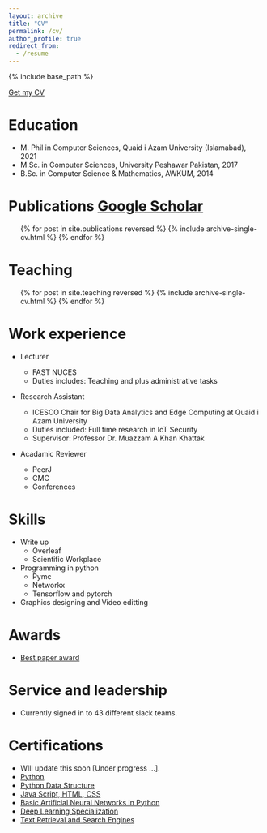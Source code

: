 ```yaml
---
layout: archive
title: "CV"
permalink: /cv/
author_profile: true
redirect_from:
  - /resume
---
```


{% include base_path %}

[Get my CV](https://drive.google.com/file/d/1_fjjoUB3Nt4M8Cp-aa9ddaRVT_ofc8CC/view?usp=sharing)

Education
======
* M. Phil in Computer Sciences, Quaid i Azam University (Islamabad), 2021 
* M.Sc. in Computer Sciences, University Peshawar Pakistan, 2017
* B.Sc. in Computer Science & Mathematics, AWKUM, 2014


Publications [Google Scholar](https://scholar.google.com/citations?user=s23eUgcAAAAJ&hl=en&oi=ao)
======
  <ul>{% for post in site.publications reversed %}
    {% include archive-single-cv.html %}
  {% endfor %}</ul>

Teaching
======
  <ul>{% for post in site.teaching reversed %}
    {% include archive-single-cv.html %}
  {% endfor %}</ul>
  
Work experience
======
* Lecturer
  * FAST NUCES 
  * Duties includes: Teaching and plus administrative tasks

* Research Assistant
  * ICESCO Chair for Big Data Analytics and Edge Computing at Quaid i Azam University
  * Duties included: Full time research in IoT Security
  * Supervisor: Professor Dr. Muazzam A Khan Khattak

* Acadamic Reviewer
  * PeerJ
  * CMC
  * Conferences
  
Skills
======
* Write up
  * Overleaf
  * Scientific Workplace
* Programming in python
  * Pymc
  * Networkx
  * Tensorflow and pytorch
* Graphics designing and Video editting


Awards
======
* [Best paper award](https://drive.google.com/file/d/1cx9oQWCuLlkuCCVW35Z7ChvN6Z1jcXDK/view?pli=1)

Service and leadership
======
* Currently signed in to 43 different slack teams.

Certifications
======
* WIll update this soon [Under progress ...].
* [Python](https://www.coursera.org/account/accomplishments/certificate/L3W76YYJEEFG)
* [Python Data Structure](https://www.coursera.org/account/accomplishments/certificate/M3AHSYWWGQUZ)
* [Java Script, HTML, CSS](https://www.coursera.org/account/accomplishments/certificate/M3AHSYWWGQUZ)
* [Basic Artificial Neural Networks in Python](https://www.coursera.org/account/accomplishments/certificate/PS7ZW6W8VJQT)
* [Deep Learning Specialization](https://www.coursera.org/account/accomplishments/specialization/certificate/RNGWX759ZDQ5)
* [Text Retrieval and Search Engines](https://www.coursera.org/account/accomplishments/certificate/F8M6HWZGTBNU)

